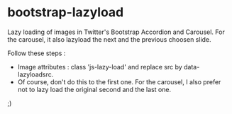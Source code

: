 # bootstrap-lazyload
Lazy loading of images in Twitter's Bootstrap Accordion and Carousel.
For the carousel, it also lazyload the next and the previous choosen slide.

Follow these steps :
- Image attributes : class 'js-lazy-load' and replace src by data-lazyloadsrc.
- Of course, don't do this to the first one. For the carousel, I also prefer not to lazy load the original second and the last one.


;)
